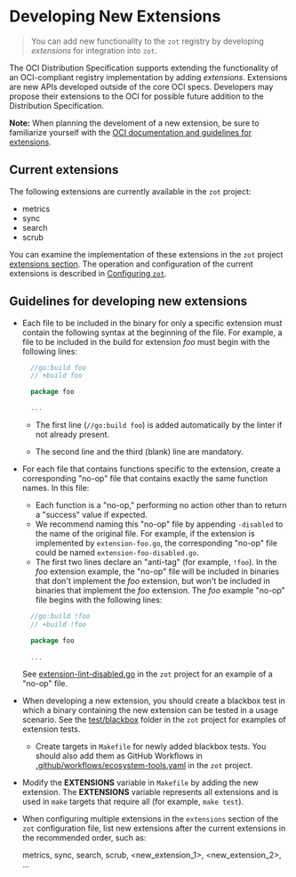 # Developing New Extensions

> You can add new functionality to the `zot` registry by developing *extensions* for integration into `zot`.

The OCI Distribution Specification supports extending the functionality of an OCI-compliant registry implementation by adding *extensions*. Extensions are new APIs developed outside of the core OCI specs. Developers may propose their extensions to the OCI for possible future addition to the Distribution Specification.

**Note:** When planning the develoment of a new extension, be sure to familiarize yourself with the [OCI documentation and guidelines for extensions](https://github.com/opencontainers/distribution-spec/tree/main/extensions).


## Current extensions

The following extensions are currently available in the `zot` project: 

- metrics
- sync
- search
- scrub

You can examine the implementation of these extensions in the `zot` project [extensions section](https://github.com/project-zot/zot/tree/main/pkg/extensions). The operation and configuration of the current extensions is described in [Configuring `zot`](../admin-guide/admin-configuration.md).


## Guidelines for developing new extensions

* Each file to be included in the binary for only a specific extension must contain the following syntax at the beginning of the file. For example, a file to be included in the build for extension *foo* must begin with the following lines:

  ```go
    //go:build foo
    // +build foo

    package foo

    ...
  ```

    - The first line (`//go:build foo`) is added automatically by the linter if not already present.

    - The second line and the third (blank) line are mandatory.

- For each file that contains functions specific to the extension, create a corresponding "no-op" file that contains exactly the same function names. In this file:
 
    - Each function is a "no-op," performing no action other than to return a "success" value if expected.
    - We recommend naming this "no-op" file by appending `-disabled` to the name of the original file. For example, if the extension is implemented by `extension-foo.go`, the corresponding "no-op" file could be named `extension-foo-disabled.go`.
    - The first two lines declare an "anti-tag" (for example, `!foo`). In the *foo* extension example, the "no-op" file will be included in binaries that don't implement the *foo* extension, but won't be included in binaries that implement the *foo* extension.  The *foo* example "no-op" file begins with the following lines:

  ```go
    //go:build !foo
    // +build !foo

    package foo
    
    ...
  ```
    See [extension-lint-disabled.go](https://github.com/project-zot/zot/blob/main/pkg/extensions/lint/lint-disabled.go) in the `zot` project for an example of a "no-op" file.

- When developing a new extension, you should create a blackbox test in which a binary containing the new extension can be tested in a usage scenario. See the [test/blackbox](https://github.com/project-zot/zot/tree/main/test/blackbox) folder in the `zot` project for examples of extension tests.

    - Create targets in `Makefile` for newly added blackbox tests. You should also add them as GitHub Workflows in [.github/workflows/ecosystem-tools.yaml](https://github.com/project-zot/zot/blob/main/.github/workflows/ecosystem-tools.yaml) in the `zot` project.

- Modify the **EXTENSIONS** variable in `Makefile` by adding the new extension. The **EXTENSIONS** variable represents all extensions and is used in `make` targets that require all (for example, `make test`).

- When configuring multiple extensions in the `extensions` section of the `zot` configuration file, list new extensions after the current extensions in the recommended order, such as:

    metrics, sync, search, scrub, <new_extension_1>, <new_extension_2>, ...
